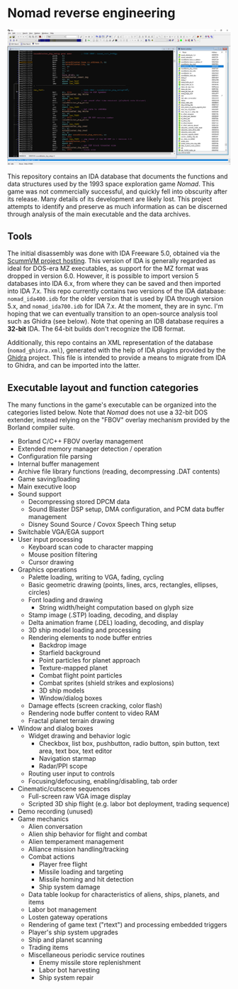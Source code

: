 # Nomad reverse engineering

![Nomad code in IDA](images/nomad-ida.png)

This repository contains an IDA database that documents the functions and data structures used by the 1993 space exploration game *Nomad*. This game was not commercially successful, and quickly fell into obscurity after its release. Many details of its development are likely lost. This project attempts to identify and preserve as much information as can be discerned through analysis of the main executable and the data archives.

## Tools

The initial disassembly was done with IDA Freeware 5.0, obtained via the [ScummVM project hosting](https://www.scummvm.org/news/20180331/). This version of IDA is generally regarded as ideal for DOS-era MZ executables, as support for the MZ format was dropped in version 6.0. However, it is possible to import version 5 databases into IDA 6.x, from where they can be saved and then imported into IDA 7.x. This repo currently contains two versions of the IDA database: ``nomad_ida400.idb`` for the older version that is used by IDA through version 5.x, and ``nomad_ida700.idb`` for IDA 7.x. At the moment, they are in sync. I'm hoping that we can eventually transition to an open-source analysis tool such as Ghidra (see below). Note that opening an IDB database requires a **32-bit** IDA. The 64-bit builds don't recognize the IDB format.

Additionally, this repo contains an XML representation of the database (``nomad_ghidra.xml``), generated with the help of IDA plugins provided by the [Ghidra](https://github.com/NationalSecurityAgency/ghidra) project. This file is intended to provide a means to migrate from IDA to Ghidra, and can be imported into the latter.

## Executable layout and function categories

The many functions in the game's executable can be organized into the categories listed below. Note that *Nomad* does not use a 32-bit DOS extender, instead relying on the "FBOV" overlay mechanism provided by the Borland compiler suite.

 - Borland C/C++ FBOV overlay management
 - Extended memory manager detection / operation
 - Configuration file parsing
 - Internal buffer management
 - Archive file library functions (reading, decompressing .DAT contents)
 - Game saving/loading
 - Main executive loop
 - Sound support
   - Decompressing stored DPCM data
   - Sound Blaster DSP setup, DMA configuration, and PCM data buffer management
   - Disney Sound Source / Covox Speech Thing setup
 - Switchable VGA/EGA support
 - User input processing
     - Keyboard scan code to character mapping
     - Mouse position filtering
     - Cursor drawing
 - Graphics operations
   - Palette loading, writing to VGA, fading, cycling
   - Basic geometric drawing (points, lines, arcs, rectangles, ellipses, circles)
   - Font loading and drawing
     - String width/height computation based on glyph size
   - Stamp image (.STP) loading, decoding, and display
   - Delta animation frame (.DEL) loading, decoding, and display
   - 3D ship model loading and processing
   - Rendering elements to node buffer entries
     - Backdrop image
     - Starfield background
     - Point particles for planet approach
     - Texture-mapped planet
     - Combat flight point particles
     - Combat sprites (shield strikes and explosions)
     - 3D ship models
     - Window/dialog boxes
   - Damage effects (screen cracking, color flash)
   - Rendering node buffer content to video RAM
   - Fractal planet terrain drawing
 - Window and dialog boxes
   - Widget drawing and behavior logic
     - Checkbox, list box, pushbutton, radio button, spin button, text area, text box, text editor
     - Navigation starmap
     - Radar/PPI scope
   - Routing user input to controls
   - Focusing/defocusing, enabling/disabling, tab order
 - Cinematic/cutscene sequences
   - Full-screen raw VGA image display
   - Scripted 3D ship flight (e.g. labor bot deployment, trading sequence)
 - Demo recording (unused)
 - Game mechanics
   - Alien conversation
   - Alien ship behavior for flight and combat
   - Alien temperament management
   - Alliance mission handling/tracking
   - Combat actions
     - Player free flight
     - Missile loading and targeting
     - Missile homing and hit detection
     - Ship system damage
   - Data table lookup for characteristics of aliens, ships, planets, and items
   - Labor bot management
   - Losten gateway operations
   - Rendering of game text ("rtext") and processing embedded triggers
   - Player's ship system upgrades
   - Ship and planet scanning
   - Trading items
   - Miscellaneous periodic service routines
     - Enemy missile store replenishment
     - Labor bot harvesting
     - Ship system repair

